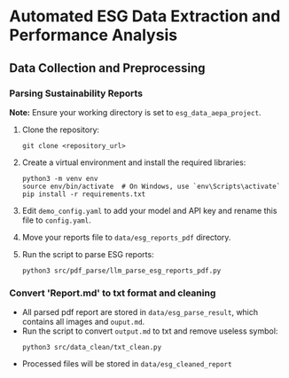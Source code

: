 # Automated ESG Data Extraction and Performance Analysis

## Data Collection and Preprocessing

### Parsing Sustainability Reports

**Note:** Ensure your working directory is set to `esg_data_aepa_project`.

1. Clone the repository:

   ```shell
   git clone <repository_url>
   ```

2. Create a virtual environment and install the required libraries:

   ```shell
   python3 -m venv env
   source env/bin/activate  # On Windows, use `env\Scripts\activate`
   pip install -r requirements.txt
   ```

3. Edit `demo_config.yaml` to add your model and API key and rename this file to `config.yaml`.

4. Move your reports file to `data/esg_reports_pdf` directory.

5. Run the script to parse ESG reports:

   ```shell
   python3 src/pdf_parse/llm_parse_esg_reports_pdf.py
   ```
### Convert 'Report.md' to txt format and cleaning
- All parsed pdf report are stored in `data/esg_parse_result`, which contains all images and `ouput.md`.
- Run the script to convert `output.md` to txt and remove useless symbol:
  ```shell
  python3 src/data_clean/txt_clean.py
  ```
- Processed files will be stored in `data/esg_cleaned_report`
